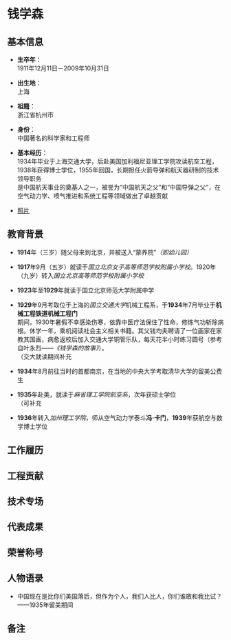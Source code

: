 # 钱学森

## 基本信息  

+ **生卒年**：  
1911年12月11日－2009年10月31日  

+ **出生地**：  
上海  

+ **祖籍**：  
浙江省杭州市  

+ **身份**：  
中国著名的科学家和工程师  

+ **基本经历**：  
1934年毕业于上海交通大学，后赴美国加利福尼亚理工学院攻读航空工程，1938年获得博士学位，1955年回国，长期担任火箭导弹和航天器研制的技术领导职务  
是中国航天事业的奠基人之一，被誉为“中国航天之父”和“中国导弹之父”，在空气动力学、喷气推进和系统工程等领域做出了卓越贡献  

+ [照片](https://tse3-mm.cn.bing.net/th/id/OIP-C.InaAXYTahfbXkYhtEbz8EAAAAA?w=141&h=180&c=7&r=0&o=7&dpr=1.4&pid=1.7&rm=3)

## 教育背景  

+ **1914**年（三岁）随父母来到北京，并被送入“蒙养院”*（即幼儿园）*    

+ **1917**年9月（五岁）就读于*国立北京女子高等师范学校附属小学校*。1920年（九岁）转入*国立北京高等师范学校附属小学校*  

+ **1923**年至**1929**年就读于国立北京师范大学附属中学  

+ **1929**年9月考取位于上海的*国立交通大学*机械工程系，于**1934**年7月毕业于**机械工程铁道机械工程门**  
期间，1930年暑假不幸感染伤寒，依靠中医疗法保住了性命，修炼气功斩除病根。休学一年，乘机阅读社会主义相关书籍。其父钱均夫聘请了一位画家在家教其国画，病愈返校后加入交通大学铜管乐队，每天花半小时练习圆号（参考自叶永烈——*《钱学森的故事》*）。  
（交大就读期间补充  

+ **1934**年8月前往当时的首都南京，在当地的中央大学考取清华大学的留美公费生  

+ **1935**年赴美，就读于*麻省理工学院航空系*，次年获硕士学位  
（可补充

+ **1936**年转入*加州理工学院*，师从空气动力学泰斗**冯·卡门**，**1939**年获航空与数学博士学位

## 工作履历

## 工程贡献

## 技术专场

## 代表成果

## 荣誉称号

## 人物语录  

+ 中国现在是比你们美国落后，但作为个人，我们人比人，你们谁敢和我比试？  ——1935年留美期间

## 备注
